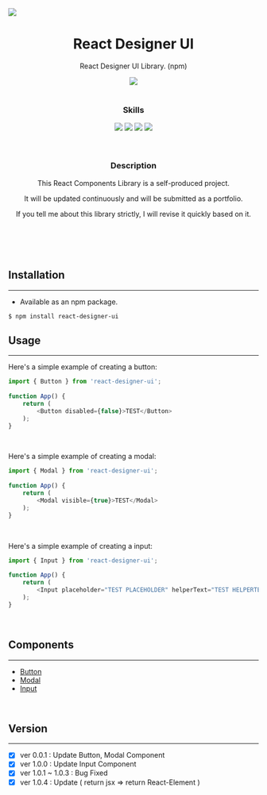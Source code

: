 <image src="https://ifh.cc/g/AwamJW.png">
<div align="center">
  <h1>React Designer UI</h1>
  <p>React Designer UI Library. (npm)</p> <image src="https://img.shields.io/badge/npm%20package-1.0.4-green?style=flat-square">
  <br><br>
  <h3><b>Skills</b></h3>
  <image src="https://img.shields.io/badge/javascript-%23323330.svg?style=for-the-badge&logo=javascript&logoColor=%23F7DF1E">
  <image src="https://img.shields.io/badge/react-%2320232a.svg?style=for-the-badge&logo=react&logoColor=%2361DAFB">
  <image src="https://img.shields.io/badge/css3-%231572B6.svg?style=for-the-badge&logo=css3&logoColor=white">
  <image src="https://img.shields.io/badge/NPM-%23000000.svg?style=for-the-badge&logo=npm&logoColor=white">
  <br><br><br>
  <h3><b>Description</b></h3>
  <p>This React Components Library is a self-produced project.</p>
  <p>It will be updated continuously and will be submitted as a portfolio.</p>
  <p>If you tell me about this library strictly, I will revise it quickly based on it.</p>
  <h1></h1>
</div>
<br><br>
    
## Installation
--------------
+ Available as an npm package.
```
$ npm install react-designer-ui
```

## Usage
--------------
Here's a simple example of creating a button:
```js
import { Button } from 'react-designer-ui';
    
function App() {
    return (
        <Button disabled={false}>TEST</Button>
    );
}
```

<br>
    
Here's a simple example of creating a modal:
```js
import { Modal } from 'react-designer-ui';
    
function App() {
    return (
        <Modal visible={true}>TEST</Modal>
    );
}
```

<br>
    
Here's a simple example of creating a input:
```js
import { Input } from 'react-designer-ui';
    
function App() {
    return (
        <Input placeholder="TEST PLACEHOLDER" helperText="TEST HELPERTEXT" />
    );
}
```

<br>
       
## Components
--------------
+ [Button](https://github.com/ICe1BotMaker/react-designer-ui/tree/main/react-designer/components/button)
+ [Modal](https://github.com/ICe1BotMaker/react-designer-ui/tree/main/react-designer/components/modal)
+ [Input](https://github.com/ICe1BotMaker/react-designer-ui/tree/main/react-designer/components/input)

<br>
       
## Version
--------------
- [x] ver 0.0.1 : Update Button, Modal Component
- [x] ver 1.0.0 : Update Input Component
- [x] ver 1.0.1 ~ 1.0.3 : Bug Fixed
- [x] ver 1.0.4 : Update ( return jsx => return React-Element )
